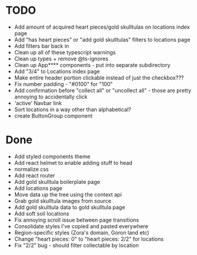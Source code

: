 # TODO

- Add amount of acquired heart pieces/gold skulltulas on locations index page
- Add "has heart pieces" or "add gold skulltulas" filters to locations page
- Add filters bar back in
- Clean up all of these typescript warnings
- Clean up types + remove @ts-ignores
- Clean up App\*\*\*\* components - put into separate subdirectory
- Add "3/4" to Locations index page
- Make entire header portion clickable instead of just the checkbox???
- Fix number padding - "#0100" for "100"
- Add confirmation before "collect all" or "uncollect all" - those are pretty annoying to accidentally click
- 'active' Navbar link
- Sort locations in a way other than alphabetical?
- create ButtonGroup component

# Done

- Add styled components theme
- Add react helmet to enable adding stuff to head
- normalize css
- Add react router
- Add gold skulltula boilerplate page
- Add locations page
- Move data up the tree using the context api
- Grab gold skulltula images from source
- Add gold skulltula data to gold skulltula page
- Add soft soil locations
- Fix annoying scroll issue between page transitions
- Consolidate styles I've copied and pasted everywhere
- Region-specific styles (Zora's domain, Goron land etc)
- Change "heart pieces: 0" to "heart pieces: 2/2" for locations
- Fix "2/2" bug - should filter collectable by location
